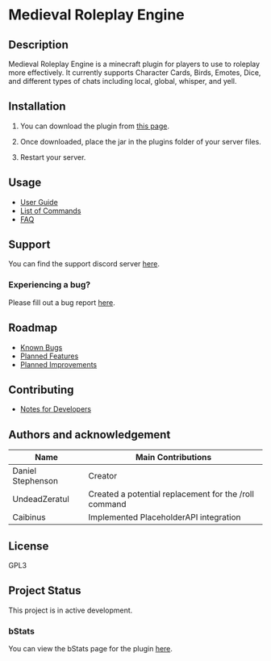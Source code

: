 # Medieval Roleplay Engine

## Description
Medieval Roleplay Engine is a minecraft plugin for players to use to roleplay more effectively. It currently supports Character Cards, Birds, Emotes, Dice, and different types of chats including local, global, whisper, and yell.

## Installation
1) You can download the plugin from [this page](https://www.spigotmc.org/resources/medieval-roleplay-engine.79993/).

2) Once downloaded, place the jar in the plugins folder of your server files.

3) Restart your server.

## Usage
- [User Guide](https://github.com/dmccoystephenson/Medieval-Roleplay-Engine/wiki/Guide)
- [List of Commands](https://github.com/dmccoystephenson/Medieval-Roleplay-Engine/wiki/Commands)
- [FAQ](https://github.com/dmccoystephenson/Medieval-Roleplay-Engine/wiki/FAQ)

## Support
You can find the support discord server [here](https://discord.gg/xXtuAQ2).

### Experiencing a bug?
Please fill out a bug report [here](https://github.com/dmccoystephenson/Medieval-Roleplay-Engine/issues?q=is%3Aissue+is%3Aopen+label%3Abug).

## Roadmap
- [Known Bugs](https://github.com/dmccoystephenson/Medieval-Roleplay-Engine/issues?q=is%3Aopen+is%3Aissue+label%3Abug)
- [Planned Features](https://github.com/dmccoystephenson/Medieval-Roleplay-Engine/issues?q=is%3Aopen+is%3Aissue+label%3AEpic)
- [Planned Improvements](https://github.com/dmccoystephenson/Medieval-Roleplay-Engine/issues?q=is%3Aopen+is%3Aissue+label%3Aimprovement)

## Contributing
- [Notes for Developers](https://github.com/dmccoystephenson/Medieval-Roleplay-Engine/wiki/Developer-Notes)

## Authors and acknowledgement
Name | Main Contributions
------------ | -------------
Daniel Stephenson | Creator
UndeadZeratul | Created a potential replacement for the /roll command
Caibinus | Implemented PlaceholderAPI integration

## License
GPL3

## Project Status
This project is in active development.

### bStats
You can view the bStats page for the plugin [here](https://bstats.org/plugin/bukkit/Medieval%20Roleplay%20Engine/8996).
